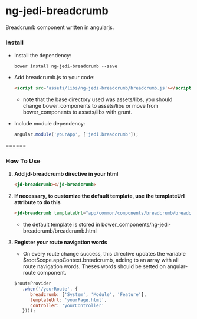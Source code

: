 # ng-jedi-breadcrumb
Breadcrumb component written in angularjs.

### Install

* Install the dependency:

   ```shell
   bower install ng-jedi-breadcrumb --save
   ```
* Add breadcrumb.js to your code:

   ```html
   <script src='assets/libs/ng-jedi-breadcrumb/breadcrumb.js'></script>
   ```
   - note that the base directory used was assets/libs, you should change bower_components to assets/libs or move from bower_components to assets/libs with grunt.
* Include module dependency:

   ```javascript
   angular.module('yourApp', ['jedi.breadcrumb']);
   ```
======

### How To Use

1. **Add jd-breadcrumb directive in your html**

   ```html
   <jd-breadcrumb></jd-breadcrumb>
   ```
2. **If necessary, to customize the default template, use the templateUrl attribute to do this**

   ```html
   <jd-breadcrumb templateUrl="app/common/components/breadcrumb/breadcrumb.html"></jd-breadcrumb>
   ```
   - the default template is stored in bower_components/ng-jedi-breadcrumb/breadcrumb.html
3. **Register your route navigation words**
   - On every route change success, this directive updates the variable $rootScope.appContext.breadcrumb, adding to an array with all route navigation words. Theses words should be setted on angular-route component.

   ```javascript
   $routeProvider
      .when('/yourRoute', {
         breadcrumb: ['System', 'Module', 'Feature'],
         templateUrl: 'yourPage.html',
         controller: 'yourController'
      })));
   ```